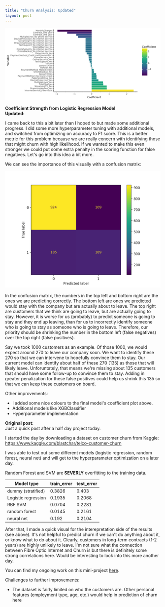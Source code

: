 ```yaml
---
title: "Churn Analysis: Updated"
layout: post
---
```


![](/images/log_regr_coefficients.png)

**Coefficient Strength from Logistic Regression Model**  
**Updated:**  

I came back to this a bit later than I hoped to but made some additional progress. I did some more hyperparameter tuning with additional models, and switched from optimizing on accuracy to F1 score. This is a better metric for this problem because we are really concern with identifying those that might churn with high likelihood. If we wanted to make this even stronger we could put some extra penalty in the scoring function for false negatives. Let's go into this idea a bit more. 

We can see the importance of this visually with a confusion matrix:

![Confusion matrix on validation data](/images/valid_confusion_matrix.png)

In the confusion matrix, the numbers in the top left and bottom right are the ones we are predicting correctly. The bottom left are ones we predicted would stay with the company but are actually about to leave. The top right are customers that we think are going to leave, but are actually going to stay. However, it is worse for us (probably) to predict someone is going to stay and they end up leaving, than for us to incorrectly identify someone who is going to stay as someone who is going to leave. Therefore, our priority should be shrinking the number in the bottom left (false negatives) over the top right (false positives). 

Say we took 1000 customers as an example. Of those 1000, we would expect around 270 to leave our company soon. We want to identify these 270 so that we can intervene to hopefully convince them to stay. Our current model can identify about half of these 270 (135) as those that will likely leave. Unforuntately, that means we're missing about 135 customers that should have some follow-up to convince them to stay. Adding in greater penalization for these false positives could help us shrink this 135 so that we can keep these customers on board.  


Other improvements:
- I added some nice colours to the final model's coefficient plot above. 
- Additional models like XGBClassifier
- Hyperparameter implementation

**Original post:**  
Just a quick post after a half day project today.  


I started the day by downloading a dataset on customer churn from Kaggle:
https://www.kaggle.com/blastchar/telco-customer-churn

  
I was able to test out some different models (logistic regression, random forest, neural net) and will get to the hyperparameter optimization on a later day. 
  
Random Forest and SVM are **SEVERLY** overfitting to the training data. 


| Model type          | train_error |   test_error |
|---------------------|-------------|--------------|
| dummy (stratified)  | 0.3826      |   0.403      |
| Logistic regression | 0.1935      |   0.2068     |
| RBF SVM             | 0.0704      |   0.2281     |
| random forest       | 0.0145      |   0.2161     |
| neural net          | 0.192       |   0.2104     |


   
After that, I made a quick visual for the interepretation side of the results (see above). It's not helpful to predict churn if we can't do anything about it, or know what to do about it. Clearly, customers in long-term contracts (1-2 years) are highly unlikely to leave. I'm not sure what the connection between Fibre Optic Internet and Churn is but there is definitely some strong correlations here. Would be interesting to look into this more another day.

You can find my ongoing work on this mini-project  [here](https://github.com/timcashion/churn_analysis). 

Challenges to further improvements:
- The dataset is fairly limited on who the customers are. Other personal features (employment type, age, etc.) would help in prediction of churn here


